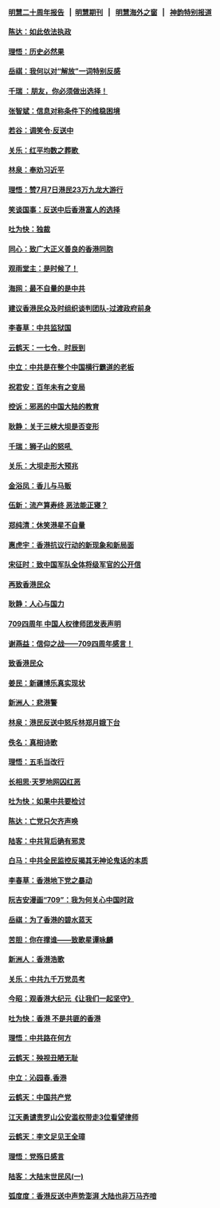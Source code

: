 #### [明慧二十周年报告](https://github.com/gfw-breaker/mh-reports/blob/master/README.md?t=07170135) &nbsp;&nbsp;|&nbsp;&nbsp;[明慧期刊](https://github.com/gfw-breaker/mh-qikan) &nbsp;&nbsp;|&nbsp;&nbsp; [明慧海外之窗](https://github.com/gfw-breaker/mh-news/blob/master/README.md?t=07170135) &nbsp;&nbsp;|&nbsp;&nbsp; [神韵特别报道](https://github.com/gfw-breaker/mh-news/blob/master/shenyun.md?t=07170135) 

#### [陈达：如此依法执政](../pages/nsc993/n11388999.md?t=07170135) 

#### [理悟：历史必然果](../pages/nsc993/n11388741.md?t=07170135) 

#### [岳祺：我何以对“解放”一词特别反感](../pages/nsc993/n11385696.md?t=07170135) 

#### [千瑞 ：朋友，你必须做出选择！](../pages/nsc993/n11384949.md?t=07170135) 

#### [张智斌：信息对称条件下的维稳困境](../pages/nsc993/n11384812.md?t=07170135) 

#### [若谷：调笑令‧反送中](../pages/nsc993/n11383745.md?t=07170135) 

#### [关乐：红平均数之葬歌 ](../pages/nsc993/n11383498.md?t=07170135) 

#### [林泉：奉劝习近平](../pages/nsc993/n11383487.md?t=07170135) 

#### [理悟：赞7月7日港民23万九龙大游行](../pages/nsc993/n11383473.md?t=07170135) 

#### [笑谈国事：反送中后香港富人的选择](../pages/nsc993/n11382020.md?t=07170135) 

#### [吐为快：独裁](../pages/nsc993/n11382755.md?t=07170135) 

#### [同心：致广大正义善良的香港同胞](../pages/nsc993/n11382745.md?t=07170135) 

#### [观雨堂主：是时候了！](../pages/nsc993/n11382737.md?t=07170135) 

#### [海网：最不自量的是中共](../pages/nsc993/n11380440.md?t=07170135) 

#### [建议香港民众及时组织谈判团队-过渡政府前身](../pages/nsc993/n11379909.md?t=07170135) 

#### [李春草：中共监狱国](../pages/nsc993/n11378989.md?t=07170135) 

#### [云鹤天：一七令．时辰到](../pages/nsc993/n11379260.md?t=07170135) 

#### [中立：中共是在整个中国横行霸道的老板](../pages/nsc993/n11378382.md?t=07170135) 

#### [祝君安：百年未有之变局](../pages/nsc993/n11378376.md?t=07170135) 

#### [控诉：邪恶的中国大陆的教育](../pages/nsc993/n11378344.md?t=07170135) 

#### [耿静：关于三峡大坝是否变形](../pages/nsc993/n11375879.md?t=07170135) 

#### [千瑞：狮子山的怒吼 ](../pages/nsc993/n11375644.md?t=07170135) 

#### [关乐：大坝走形大预兆](../pages/nsc993/n11375629.md?t=07170135) 

#### [金浴凤：香儿与马贩](../pages/nsc993/n11375580.md?t=07170135) 

#### [伍新：流产算寿终  恶法能正寝？](../pages/nsc993/n11375581.md?t=07170135) 

#### [郑纯清：休笑港星不自量](../pages/nsc993/n11375555.md?t=07170135) 

#### [惠虎宇：香港抗议行动的新现象和新局面](../pages/nsc993/n11375501.md?t=07170135) 

#### [宋征时：致中国军队全体将级军官的公开信](../pages/nsc993/n11373354.md?t=07170135) 

#### [再致香港民众](../pages/nsc993/n11373870.md?t=07170135) 

#### [耿静：人心与国力](../pages/nsc993/n11373759.md?t=07170135) 

#### [709四周年 中国人权律师团发表声明](../pages/nsc993/n11373565.md?t=07170135) 

#### [谢燕益：信仰之战——709四周年感言！](../pages/nsc993/n11373388.md?t=07170135) 

#### [致香港民众](../pages/nsc993/n11373286.md?t=07170135) 

#### [姜民：新疆博乐真实现状](../pages/nsc993/n11371223.md?t=07170135) 

#### [新洲人：悲港警](../pages/nsc993/n11371174.md?t=07170135) 

#### [林泉：港民反送中怒斥林郑月娥下台](../pages/nsc993/n11370676.md?t=07170135) 

#### [佚名：真相诗歌](../pages/nsc993/n11370666.md?t=07170135) 

#### [理悟：五毛当改行](../pages/nsc993/n11369314.md?t=07170135) 

#### [长相思‧天罗地网囚红恶](../pages/nsc993/n11368444.md?t=07170135) 

#### [吐为快：如果中共要检讨](../pages/nsc993/n11368441.md?t=07170135) 

#### [陈达：亡党只欠齐声唤](../pages/nsc993/n11367838.md?t=07170135) 

#### [陆客：中共背后确有邪灵](../pages/nsc993/n11365263.md?t=07170135) 

#### [白马：中共全民监控反揭其无神论鬼话的本质](../pages/nsc993/n11365236.md?t=07170135) 

#### [李春草：香港地下党之暴动](../pages/nsc993/n11365210.md?t=07170135) 

#### [阮吉安漫画“709”：我为何关心中国时政](../pages/nsc993/n11362127.md?t=07170135) 

#### [岳祺：为了香港的碧水蓝天](../pages/nsc993/n11362627.md?t=07170135) 

#### [苦胆：你在撑谁——致歌星谭咏麟](../pages/nsc993/n11361348.md?t=07170135) 

#### [新洲人：香港浩歌](../pages/nsc993/n11361334.md?t=07170135) 

#### [关乐：中共九千万党员考](../pages/nsc993/n11361304.md?t=07170135) 

#### [今昭：观香港大纪元《让我们一起坚守》](../pages/nsc993/n11361244.md?t=07170135) 

#### [吐为快：香港  不是共匪的香港](../pages/nsc993/n11360918.md?t=07170135) 

#### [理悟：中共路在何方](../pages/nsc993/n11360509.md?t=07170135) 

#### [云鹤天：殃视丑陋无耻](../pages/nsc993/n11358872.md?t=07170135) 

#### [中立：沁园春.香港](../pages/nsc993/n11358843.md?t=07170135) 

#### [云鹤天：中国共产党](../pages/nsc993/n11356465.md?t=07170135) 

#### [江天勇谴责罗山公安滥权带走3位看望律师](../pages/nsc993/n11356042.md?t=07170135) 

#### [云鹤天：李文足见王全璋](../pages/nsc993/n11355225.md?t=07170135) 

#### [理悟：党殇日感言](../pages/nsc993/n11354531.md?t=07170135) 

#### [陆客：大陆末世民风(一)](../pages/nsc993/n11354496.md?t=07170135) 

#### [弧度度：香港反送中声势澎湃 大陆也非万马齐喑](../pages/nsc993/n11352991.md?t=07170135) 

